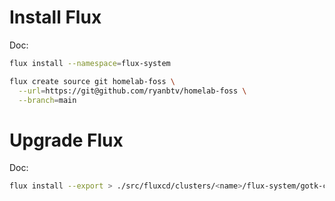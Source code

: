 # Install Flux 

Doc: 

``` bash
flux install --namespace=flux-system

flux create source git homelab-foss \
  --url=https://git@github.com/ryanbtv/homelab-foss \
  --branch=main
```

# Upgrade Flux

Doc: 

``` bash
flux install --export > ./src/fluxcd/clusters/<name>/flux-system/gotk-components.yaml
```